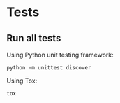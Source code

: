 # Tests

## Run all tests

Using Python unit testing framework:

    python -m unittest discover

Using Tox:

    tox
